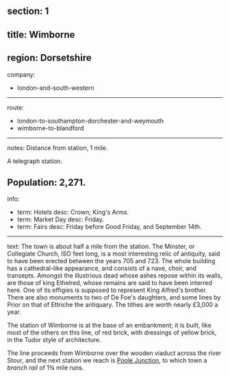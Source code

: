 ﻿section: 1
----
title: Wimborne
----
region: Dorsetshire
----
company:
- london-and-south-western
----
route:
- london-to-southampton-dorchester-and-weymouth
- wimborne-to-blandford
----
notes: Distance from station, 1 mile.

A telegraph station.

Population: 2,271.
----
info:
- term: Hotels
  desc: Crown; King's Arms.
- term: Market Day
  desc: Friday.
- term: Fairs
  desc: Friday before Good Friday, and September 14th.
----
text: The town is about half a mile from the station. The Minster, or Collegiate Church, ISO feet long, is a most interesting relic of antiquity, said to have been erected between the years 705 and 723. The whole building has a cathedral-like appearance, and consists of a nave, choir, and transepts. Amongst the illustrious dead whose ashes repose within its walls, are those of king Ethelred, whose remains are said to have been interred here. One of its effigies is supposed to represent King Alfred's brother. There are also monuments to two of De Foe's daughters, and some lines by Prior on that of Ettriche the antiquary. The tithes are worth nearly £3,000 a year.

The station of Wimborne is at the base of an embankment; it is built, like most of the others on this line, of red brick, with dressings of yellow brick, in the Tudor style of architecture.

The line proceeds from Wimborne over the wooden viaduct across the river Stour, and the next station we reach is [Poole Junction](/stations/poole-junction), to which town a *branch rail* of 1¾ mile runs.
